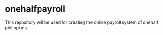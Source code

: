 onehalfpayroll
==============

This repository will be used for creating the online payroll system of onehalf philippines.
